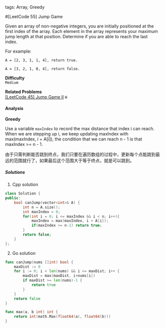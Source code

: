 tags: Array, Greedy

#[LeetCode 55] Jump Game

Given an array of non-negative integers, you are initially positioned at the first index of the array.
Each element in the array represents your maximum jump length at that position.
Determine if you are able to reach the last index.

For example:

    A = [2, 3, 1, 1, 4], return true.

    A = [3, 2, 1, 0, 4], return false.

**Difficulty**  
`Medium`

**Related Problems**  
[[LeetCode 45]  Jump Game II]() `H`

#### Analysis 

**Greedy**

Use a variable `maxIndex` to record the max distance that index i can reach.
When we are stepping up i, we keep updating maxIndex with max(maxIndex, i + A[i]), 
the condition that we can reach n - 1 is that maxIndex >= n - 1.

由于只需判断能否跳到终点，我们只要在遍历数组的过程中，更新每个点能跳到最远的范围就行了，如果最后这个范围大于等于终点，就是可以跳到。

##### Solutions

1. Cpp solution

```cpp
class Solution {
public:
    bool canJump(vector<int>& A) {
        int n = A.size();
        int maxIndex = 0;
        for(int i = 0; i <= maxIndex && i < n; i++){
            maxIndex = max(maxIndex, i + A[i]);
            if(maxIndex >= n-1) return true;
        }
        return false;
    }
};
```

2. Go solution
```go
func canJump(nums []int) bool {
    maxDist := 0
    for i := 0; i < len(nums) && i <= maxDist; i++ {
        maxDist = max(maxDist, i+nums[i])
        if maxDist >= len(nums)-1 {
            return true
        }
    }
    return false
}

func max(a, b int) int {
    return int(math.Max(float64(a), float64(b)))
}
```
